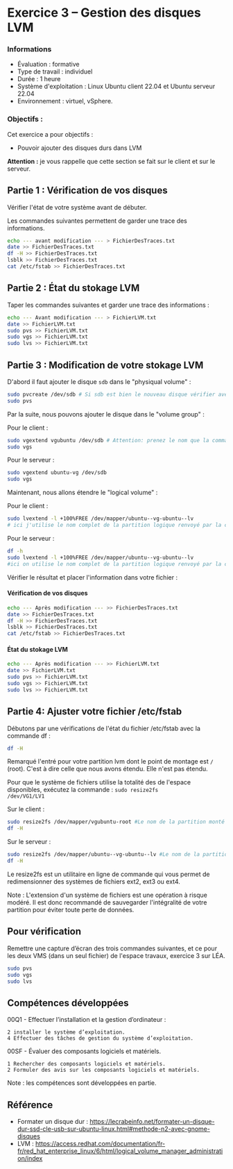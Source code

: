 # Exercice 3 – Gestion des disques LVM

### Informations
- Évaluation : formative
- Type de travail : individuel
- Durée : 1 heure
- Système d'exploitation : Linux Ubuntu client 22.04 et Ubuntu serveur 22.04
- Environnement : virtuel, vSphere.

### Objectifs :

Cet exercice a pour objectifs :
- Pouvoir ajouter des disques durs dans LVM

**Attention :** je vous rappelle que cette section se fait sur le client et sur le serveur.


## Partie 1 : Vérification de vos disques

Vérifier l'état de votre système avant de débuter.

Les commandes suivantes permettent de garder une trace des informations. 

```bash
echo --- avant modification --- > FichierDesTraces.txt
date >> FichierDesTraces.txt
df -H >> FichierDesTraces.txt
lsblk >> FichierDesTraces.txt
cat /etc/fstab >> FichierDesTraces.txt
```

## Partie 2 : État du stokage LVM

Taper les commandes suivantes et garder une trace des informations :

```bash
echo --- Avant modification --- > FichierLVM.txt
date >> FichierLVM.txt
sudo pvs >> FichierLVM.txt
sudo vgs >> FichierLVM.txt
sudo lvs >> FichierLVM.txt
```

## Partie 3 : Modification de votre stokage LVM

D'abord il faut ajouter le disque <code>sdb</code> dans le "physiqual volume" : 

```bash
sudo pvcreate /dev/sdb # Si sdb est bien le nouveau disque vérifier avec les commandes de la partie 1
sudo pvs
```

Par la suite, nous pouvons ajouter le disque dans le "volume group" :

Pour le client :

```bash
sudo vgextend vgubuntu /dev/sdb # Attention: prenez le nom que la commande sudo vgs pour vous renvoyer et le bon nom de disque.
sudo vgs  
```

Pour le serveur :
```bash
sudo vgextend ubuntu-vg /dev/sdb
sudo vgs  
```
Maintenant, nous allons étendre le "logical volume" :

Pour le client :
```bash
sudo lvextend -l +100%FREE /dev/mapper/ubuntu--vg-ubuntu--lv
# ici j'utilise le nom complet de la partition logique renvoyé par la commande df.
```
Pour le serveur :
```bash
df -h
sudo lvextend -l +100%FREE /dev/mapper/ubuntu--vg-ubuntu--lv
#ici on utilise le nom complet de la partition logique renvoyé par la commande df.
```
Vérifier le résultat et placer l'information dans votre fichier : 
#### Vérification de vos disques

```bash
echo --- Après modification --- >> FichierDesTraces.txt
date >> FichierDesTraces.txt
df -H >> FichierDesTraces.txt
lsblk >> FichierDesTraces.txt
cat /etc/fstab >> FichierDesTraces.txt
```

#### État du stokage LVM

```bash
echo --- Après modification --- >> FichierLVM.txt
date >> FichierLVM.txt
sudo pvs >> FichierLVM.txt
sudo vgs >> FichierLVM.txt
sudo lvs >> FichierLVM.txt
```

## Partie 4: Ajuster votre fichier /etc/fstab

Débutons par une vérifications de l'état du fichier /etc/fstab avec la commande df :

```bash
df -H 
```
Remarqué l'entré pour votre partition lvm dont le point de montage est <code>/</code> (root). C'est à dire celle que nous avons étendu.
Elle n'est pas étendu.

Pour que le système de fichiers utilise la totalité des de l'espace disponibles, exécutez la commande :
<code>sudo resize2fs /dev/VG1/LV1</code>

Sur le client :

```bash
sudo resize2fs /dev/mapper/vgubuntu-root #Le nom de la partition monté dans le fstab.
df -H
```

Sur le serveur :

```bash
sudo resize2fs /dev/mapper/ubuntu--vg-ubuntu--lv #Le nom de la partition monté dans le fstab.
df -H
```
Le resize2fs est un utilitaire en ligne de commande qui vous permet de redimensionner des systèmes de fichiers ext2, ext3 ou ext4. 

Note : L'extension d'un système de fichiers est une opération à risque modéré. Il est donc recommandé de sauvegarder l'intégralité de votre partition pour éviter toute perte de données.


 
## Pour vérification
Remettre une capture d’écran des trois commandes suivantes, et ce pour les deux VMS (dans un seul fichier) de l'espace travaux, exercice 3 sur LÉA.

```bash
sudo pvs 
sudo vgs 
sudo lvs 
```
## Compétences développées


00Q1 - Effectuer l’installation et la gestion d’ordinateur :

    2 installer le système d’exploitation.
    4 Effectuer des tâches de gestion du système d’exploitation.

00SF - Évaluer des composants logiciels et matériels.

    1 Rechercher des composants logiciels et matériels.
    2 Formuler des avis sur les composants logiciels et matériels.

Note : les compétences sont développées en partie.

## Référence

- Formater un disque dur : https://lecrabeinfo.net/formater-un-disque-dur-ssd-cle-usb-sur-ubuntu-linux.html#methode-n2-avec-gnome-disques
- LVM : https://access.redhat.com/documentation/fr-fr/red_hat_enterprise_linux/6/html/logical_volume_manager_administration/index

